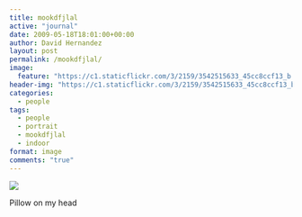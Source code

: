 ```yaml
---
title: mookdfjlal
active: "journal"
date: 2009-05-18T18:01:00+00:00
author: David Hernandez
layout: post
permalink: /mookdfjlal/
image:
  feature: "https://c1.staticflickr.com/3/2159/3542515633_45cc8ccf13_b.jpg"
header-img: "https://c1.staticflickr.com/3/2159/3542515633_45cc8ccf13_b.jpg"
categories:
  - people
tags:
  - people
  - portrait
  - mookdfjlal
  - indoor
format: image
comments: "true"
---
```

<a href="https://c1.staticflickr.com/3/2159/3542515633_45cc8ccf13_b.jpg" class="popup"  title="mookdfjlal" data-caption="© 2009 by David Hernández">
<img src="https://c1.staticflickr.com/3/2159/3542515633_45cc8ccf13_b.jpg"></a>

Pillow on my head
